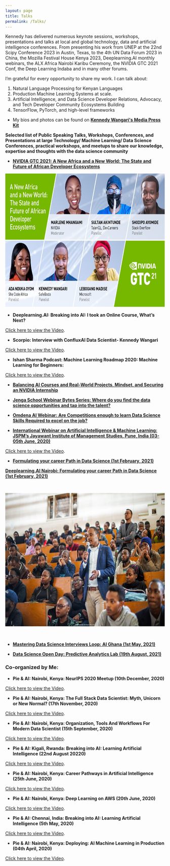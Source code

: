 ```yaml
---
layout: page
title: Talks
permalink: /Talks/
---
```


Kennedy has delivered numerous keynote sessions, workshops, presentations and talks at local and global technology, data and artificial intelligence conferences. From presenting his work from UNEP at the 22nd Scipy Conference 2023 in Austin, Texas, to the 4th UN Data Forum 2023 in China, the Mozilla Festival House Kenya 2023, Deeplearning.AI monthly webinars, the ALX Africa Nairobi Karibu Ceremony, the NVIDIA GTC 2021 Conf, the Deep Learning Indaba and in many other forums.


I’m grateful for every opportunity to share my work. I can talk about:

1.	Natural Language Processing for Kenyan Languages
2.	Production Machine Learning Systems at scale.
3.	Artificial Intelligence, and Data Science Developer Relations, Advocacy, and Tech Developer Community Ecosystems Building
4.	TensorFlow, PyTorch, and high-level frameworks

- My bios and photos can be found on [**Kennedy Wangari's Media Press Kit**](https://drive.google.com/drive/folders/1aRmzvd4gwHbwlSXb1sEYfWW-cuyEjvHg?usp=sharing)

**Selected list of Public Speaking Talks, Workshops, Conferences, and Presentations at large Technology/ Machine Learning/ Data Science Conferences, practical workshops, and meetups to share our knowledge, expertise and thoughts with the data science community**


- [**NVIDIA GTC 2021:   A New Africa and a New World: The State and Future of African Developer Ecosystems**](https://www.nvidia.cn/on-demand/session/gtcspring21-e32500/?playlistId=playList-efd5379e-ca6f-4121-b375-37db43c0b3dd)

<p align="center">
  <img width="540" height="420" src="https://raw.githubusercontent.com/kennedykwangari/kennedykwangari.github.io/master/images/nvidia.jpg">
</p>


 - **Deeplearning.AI:  Breaking into AI: I took an Online Course, What’s Next?**
<p> <a href="https://www.youtube.com/watch?v=QSLh7CUEfXA">Click here to view the Video</a>.</p>


- **Scorpio: Interview with ConfluxAI Data Scientist- Kennedy Wangari**
<p> <a href="https://www.youtube.com/watch?v=DsYCAUrxutc">Click here to view the Video</a>.</p>


- **Ishan Sharma Podcast: Machine Learning Roadmap 2020: Machine Learning for Beginners:**
<p> <a href="https://www.youtube.com/watch?v=1ipW1sVIwiM">Click here to view the Video</a>.</p>


- [**Balancing AI Courses and Real-World Projects, Mindset, and Securing an NVIDIA Internship**](https://omdena.com/blog/nvidia-ai/)


- [**Jenga School Webinar Bytes Series: Where do you find the data science opportunities and tap into the talent?**](https://twitter.com/JENGASchool/status/1323675680077471745/photo/1)



- [**Omdena AI Webinar: Are Competitions enough to learn Data Science Skills Required to excel on the job?**](https://omdena.com/blog/data-science-skills-required/)


- [**International Webinar on Artificial Intelligence & Machine Learning: JSPM’s Jayawant Institute of Management Studies, Pune, India (03-05th June, 2020)**](https://www.facebook.com/jspmjims/posts/international-webinar-on-ai-machine-learning-jspms-jayawant-institute-of-managem/3307946485891445/)

<p> <a href="https://www.youtube.com/watch?v=gK622zgDcOI">Click here to view the Video</a>.</p>



 
- [**Formulating your career Path in Data Science (1st February, 2021)**](https://medium.com/@grivineochieng/first-pie-ai-meetup-kenya-c6dd756929b1)

[**Deeplearning.AI Nairobi: Formulating your career Path in Data Science (1st February, 2021)**](https://www.deeplearning.ai/event/pie-ai-juja/)

&nbsp;
<p align="center">
  <img width="540" height="420" src="https://raw.githubusercontent.com/kennedykwangari/kennedykwangari.github.io/master/images/kwangarinairobi.jpeg">
</p>
&nbsp;

- [**Mastering Data Science Interviews Loop: AI Ghana (1st May, 2021)**](https://twitter.com/AIGhana1/status/1386966310601609216)


- [**Data Science Open Day: Predictive Analytics Lab (19th August, 2021)**](https://www.facebook.com/predictiveanalyticske/photos/a.1273856936066227/4258488207603070/)



### Co-organized by Me:


- **Pie & AI: Nairobi, Kenya: NeurIPS 2020 Meetup (10th December, 2020)**
<p> <a href="https://www.youtube.com/watch?v=um73FhxAjBs">Click here to view the Video</a>.</p>



- **Pie & AI: Nairobi, Kenya: The Full Stack Data Scientist: Myth, Unicorn or New Normal? (17th November, 2020)**
<p> <a href="https://www.youtube.com/watch?v=bGzF2oi-veE">Click here to view the Video</a>.</p>



 - **Pie & AI: Nairobi, Kenya: Organization, Tools And Workflows For Modern Data Scientist (15th September, 2020)**
<p> <a href="https://www.youtube.com/watch?v=YoS69_4zWHQ">Click here to view the Video</a>.</p>



- **Pie & AI: Kigali, Rwanda: Breaking into AI: Learning Artificial Intelligence (22nd August 20220)**
<p> <a href="https://www.youtube.com/watch?v=zVwl3MYomy4">Click here to view the Video</a>.</p>



- **Pie & AI: Nairobi, Kenya: Career Pathways in Artificial Intelligence (25th June, 2020)**
<p> <a href="https://www.youtube.com/watch?v=ijYJF0V77PA">Click here to view the Video</a>.</p>



- **Pie & AI: Nairobi, Kenya: Deep Learning on AWS (20th June, 2020)**
<p> <a href="https://www.youtube.com/watch?v=xMULvvj9RdM">Click here to view the Video</a>.</p>



 - **Pie & AI: Chennai, India: Breaking into AI: Learning Artificial Intelligence (5th May, 2020)**
<p> <a href="https://www.youtube.com/watch?v=xJYlQ8XgFdk">Click here to view the Video</a>.</p>



- **Pie & AI: Nairobi, Kenya: Deploying: AI Machine Learning in Production (04th April, 2020)**
<p> <a href="https://www.youtube.com/watch?v=LNtQvnDxsew&t=4s">Click here to view the Video</a>.</p>


